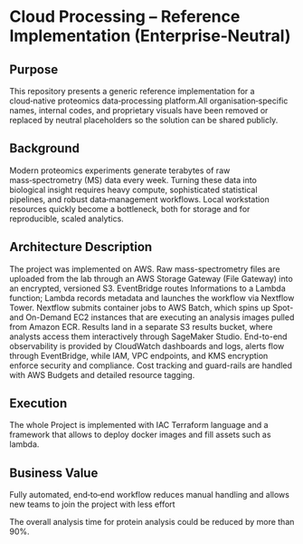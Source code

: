 # Cloud Processing – Reference Implementation (Enterprise‑Neutral)
## Purpose
This repository presents a generic reference implementation for a cloud‑native proteomics data‑processing platform.All organisation‑specific names, internal codes, and proprietary visuals have been removed or replaced by neutral placeholders so the solution can be shared publicly.

## Background
Modern proteomics experiments generate terabytes of raw mass‑spectrometry (MS) data every week. Turning these data into biological insight requires heavy compute, sophisticated statistical pipelines, and robust data‑management workflows. Local workstation resources quickly become a bottleneck, both for storage and for reproducible, scaled analytics.

## Architecture Description 
The project was implemented on AWS. Raw mass-spectrometry files are uploaded from the lab through an AWS Storage Gateway (File Gateway) into an encrypted, 
versioned S3. EventBridge routes Informations to a Lambda function; Lambda records metadata and launches the workflow via Nextflow Tower. 
Nextflow submits container jobs to AWS Batch, which spins up Spot- and On-Demand EC2 instances that are executing an analysis images pulled from Amazon ECR. 
Results land in a separate S3 results bucket, where analysts access them interactively through SageMaker Studio. End-to-end observability is provided by CloudWatch dashboards and logs, 
alerts flow through EventBridge, while IAM, VPC endpoints, and KMS encryption enforce security and compliance. 
Cost tracking and guard-rails are handled with AWS Budgets and detailed resource tagging.

## Execution
The whole Project is implemented with IAC Terraform language and a framework that allows to deploy docker images and fill assets such as lambda. 

## Business Value
Fully automated, end‑to‑end workflow reduces manual handling and allows new teams to join the project with less effort 

The overall analysis time for protein analysis could be reduced by more than 90%.
